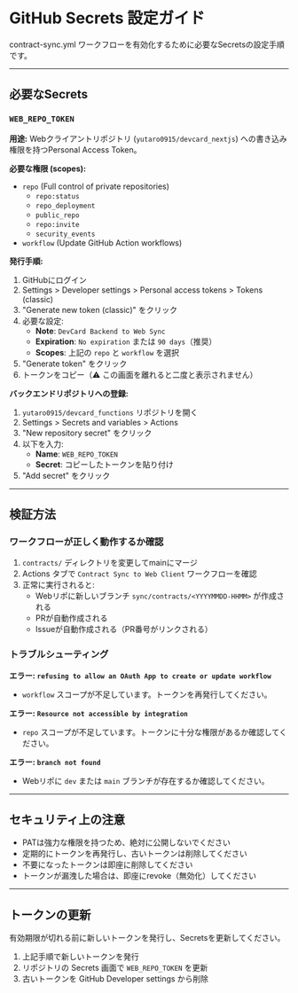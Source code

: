 # GitHub Secrets 設定ガイド

contract-sync.yml ワークフローを有効化するために必要なSecretsの設定手順です。

---

## 必要なSecrets

### `WEB_REPO_TOKEN`

**用途:**
Webクライアントリポジトリ (`yutaro0915/devcard_nextjs`) への書き込み権限を持つPersonal Access Token。

**必要な権限 (scopes):**
- `repo` (Full control of private repositories)
  - `repo:status`
  - `repo_deployment`
  - `public_repo`
  - `repo:invite`
  - `security_events`
- `workflow` (Update GitHub Action workflows)

**発行手順:**

1. GitHubにログイン
2. Settings > Developer settings > Personal access tokens > Tokens (classic)
3. "Generate new token (classic)" をクリック
4. 必要な設定:
   - **Note**: `DevCard Backend to Web Sync`
   - **Expiration**: `No expiration` または `90 days`（推奨）
   - **Scopes**: 上記の `repo` と `workflow` を選択
5. "Generate token" をクリック
6. トークンをコピー（⚠️ この画面を離れると二度と表示されません）

**バックエンドリポジトリへの登録:**

1. `yutaro0915/devcard_functions` リポジトリを開く
2. Settings > Secrets and variables > Actions
3. "New repository secret" をクリック
4. 以下を入力:
   - **Name**: `WEB_REPO_TOKEN`
   - **Secret**: コピーしたトークンを貼り付け
5. "Add secret" をクリック

---

## 検証方法

### ワークフローが正しく動作するか確認

1. `contracts/` ディレクトリを変更してmainにマージ
2. Actions タブで `Contract Sync to Web Client` ワークフローを確認
3. 正常に実行されると:
   - Webリポに新しいブランチ `sync/contracts/<YYYYMMDD-HHMM>` が作成される
   - PRが自動作成される
   - Issueが自動作成される（PR番号がリンクされる）

### トラブルシューティング

**エラー: `refusing to allow an OAuth App to create or update workflow`**
- `workflow` スコープが不足しています。トークンを再発行してください。

**エラー: `Resource not accessible by integration`**
- `repo` スコープが不足しています。トークンに十分な権限があるか確認してください。

**エラー: `branch not found`**
- Webリポに `dev` または `main` ブランチが存在するか確認してください。

---

## セキュリティ上の注意

- PATは強力な権限を持つため、絶対に公開しないでください
- 定期的にトークンを再発行し、古いトークンは削除してください
- 不要になったトークンは即座に削除してください
- トークンが漏洩した場合は、即座にrevoke（無効化）してください

---

## トークンの更新

有効期限が切れる前に新しいトークンを発行し、Secretsを更新してください。

1. 上記手順で新しいトークンを発行
2. リポジトリの Secrets 画面で `WEB_REPO_TOKEN` を更新
3. 古いトークンを GitHub Developer settings から削除
